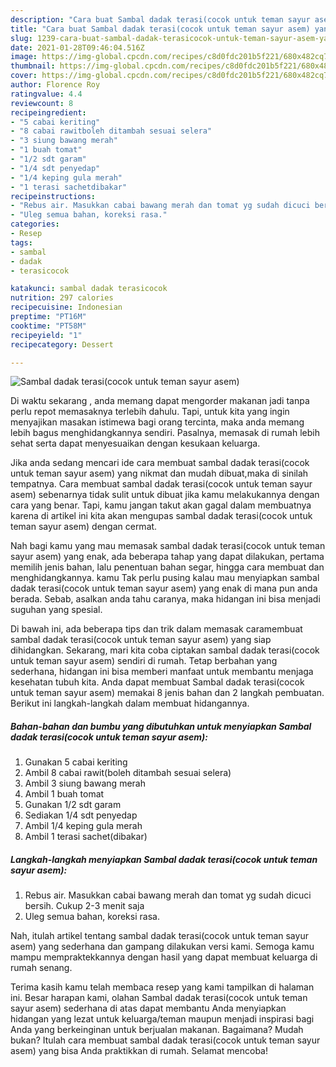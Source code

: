 ```yaml
---
description: "Cara buat Sambal dadak terasi(cocok untuk teman sayur asem) yang lezat Untuk Jualan"
title: "Cara buat Sambal dadak terasi(cocok untuk teman sayur asem) yang lezat Untuk Jualan"
slug: 1239-cara-buat-sambal-dadak-terasicocok-untuk-teman-sayur-asem-yang-lezat-untuk-jualan
date: 2021-01-28T09:46:04.516Z
image: https://img-global.cpcdn.com/recipes/c8d0fdc201b5f221/680x482cq70/sambal-dadak-terasicocok-untuk-teman-sayur-asem-foto-resep-utama.jpg
thumbnail: https://img-global.cpcdn.com/recipes/c8d0fdc201b5f221/680x482cq70/sambal-dadak-terasicocok-untuk-teman-sayur-asem-foto-resep-utama.jpg
cover: https://img-global.cpcdn.com/recipes/c8d0fdc201b5f221/680x482cq70/sambal-dadak-terasicocok-untuk-teman-sayur-asem-foto-resep-utama.jpg
author: Florence Roy
ratingvalue: 4.4
reviewcount: 8
recipeingredient:
- "5 cabai keriting"
- "8 cabai rawitboleh ditambah sesuai selera"
- "3 siung bawang merah"
- "1 buah tomat"
- "1/2 sdt garam"
- "1/4 sdt penyedap"
- "1/4 keping gula merah"
- "1 terasi sachetdibakar"
recipeinstructions:
- "Rebus air. Masukkan cabai bawang merah dan tomat yg sudah dicuci bersih. Cukup 2-3 menit saja"
- "Uleg semua bahan, koreksi rasa."
categories:
- Resep
tags:
- sambal
- dadak
- terasicocok

katakunci: sambal dadak terasicocok 
nutrition: 297 calories
recipecuisine: Indonesian
preptime: "PT16M"
cooktime: "PT58M"
recipeyield: "1"
recipecategory: Dessert

---
```



![Sambal dadak terasi(cocok untuk teman sayur asem)](https://img-global.cpcdn.com/recipes/c8d0fdc201b5f221/680x482cq70/sambal-dadak-terasicocok-untuk-teman-sayur-asem-foto-resep-utama.jpg)

Di waktu  sekarang , anda memang dapat mengorder makanan jadi tanpa perlu repot memasaknya terlebih dahulu. Tapi, untuk kita yang ingin menyajikan masakan istimewa bagi orang tercinta, maka anda memang lebih bagus menghidangkannya sendiri. Pasalnya, memasak di rumah lebih sehat serta dapat menyesuaikan dengan kesukaan keluarga.

Jika anda sedang mencari ide cara membuat sambal dadak terasi(cocok untuk teman sayur asem) yang nikmat dan mudah dibuat,maka di sinilah tempatnya. Cara membuat sambal dadak terasi(cocok untuk teman sayur asem)  sebenarnya tidak sulit untuk dibuat jika kamu melakukannya dengan cara yang benar. Tapi, kamu jangan takut akan gagal dalam membuatnya 
karena di artikel ini kita akan mengupas sambal dadak terasi(cocok untuk teman sayur asem) dengan cermat.  



Nah bagi kamu yang mau memasak sambal dadak terasi(cocok untuk teman sayur asem) yang enak, ada beberapa tahap yang dapat dilakukan, pertama memilih jenis bahan, lalu penentuan bahan segar, hingga cara membuat dan menghidangkannya. kamu Tak perlu pusing kalau mau menyiapkan sambal dadak terasi(cocok untuk teman sayur asem) yang enak di mana pun anda berada. Sebab, asalkan anda  tahu caranya, maka hidangan ini bisa menjadi suguhan yang spesial.

Di bawah ini, ada beberapa tips dan trik dalam memasak caramembuat sambal dadak terasi(cocok untuk teman sayur asem) yang siap dihidangkan. Sekarang, mari kita coba ciptakan sambal dadak terasi(cocok untuk teman sayur asem) sendiri di rumah. Tetap berbahan yang sederhana, hidangan ini bisa memberi manfaat untuk membantu menjaga kesehatan tubuh kita. Anda dapat membuat Sambal dadak terasi(cocok untuk teman sayur asem) memakai 8 jenis bahan dan 2 langkah pembuatan. Berikut ini langkah-langkah dalam membuat hidangannya.

<!--inarticleads1-->

##### Bahan-bahan dan bumbu yang dibutuhkan untuk menyiapkan Sambal dadak terasi(cocok untuk teman sayur asem):

1. Gunakan 5 cabai keriting
1. Ambil 8 cabai rawit(boleh ditambah sesuai selera)
1. Ambil 3 siung bawang merah
1. Ambil 1 buah tomat
1. Gunakan 1/2 sdt garam
1. Sediakan 1/4 sdt penyedap
1. Ambil 1/4 keping gula merah
1. Ambil 1 terasi sachet(dibakar)




<!--inarticleads2-->

##### Langkah-langkah menyiapkan Sambal dadak terasi(cocok untuk teman sayur asem):

1. Rebus air. Masukkan cabai bawang merah dan tomat yg sudah dicuci bersih. Cukup 2-3 menit saja
1. Uleg semua bahan, koreksi rasa.




Nah, itulah artikel tentang  sambal dadak terasi(cocok untuk teman sayur asem)  yang sederhana dan gampang dilakukan versi kami. Semoga kamu mampu mempraktekkannya dengan hasil yang dapat membuat keluarga di rumah senang. 

Terima kasih kamu telah membaca resep yang kami tampilkan di halaman ini. Besar harapan kami, olahan  Sambal dadak terasi(cocok untuk teman sayur asem) sederhana di atas dapat membantu Anda menyiapkan hidangan yang lezat untuk keluarga/teman maupun menjadi inspirasi bagi Anda yang berkeinginan untuk berjualan makanan. Bagaimana? Mudah bukan? Itulah cara membuat sambal dadak terasi(cocok untuk teman sayur asem) yang bisa Anda praktikkan di rumah. Selamat mencoba!

